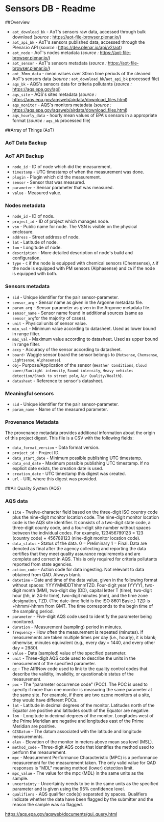 # Sensors DB - Readme

##Overview

* `aot_download_bk` - AoT's sensors raw data, accessed through bulk download (*source :* <https://aot-file-browser.plenar.io/>)
* `aot_api_bk` - AoT's sensors published data, accessed through the Plenar.io API (*source :* <https://dev.plenar.io/api/v2/aot>)
* `aot_node` - AoT's nodes metadata (*source :* <https://aot-file-browser.plenar.io/>)
* `aot_sensor` - AoT's sensors metadata (*source :* <https://aot-file-browser.plenar.io/>)
* `aot_30mn_data` - mean values over 30mn time periods of the cleaned AoT's sensors data (*source :* `aot_download_bk`/`aot_api_bk` processed file)
* `aqs_bk` - AQS's sensors data for criteria pollutants (*source :* <https://aqs.epa.gov/api>)
* `aqs_site` - AQS's sites metadata (*source :* <https://aqs.epa.gov/aqsweb/airdata/download_files.html>)
* `aqs_monitor` - AQS's monitors metadata (*source :* <https://aqs.epa.gov/aqsweb/airdata/download_files.html>)
* `aqs_hourly_data` - hourly mean values of EPA's sensors in a appropriate format (*source :* `aqs_bk` processed file)

##Array of Things (AoT)

### AoT Data Backup



### AoT API Backup
* `node_id` - ID of node which did the measurement.
* `timestamp` - UTC timestamp of when the measurement was done.
* `plugin` - Plugin which did the measurement.
* `sensor` - Sensor that was measured.
* `parameter` - Sensor parameter that was measured.
* `value` - Measured value.

### Nodes metadata
* `node_id` - ID of node.
* `project_id` - ID of project which manages node.
* `vsn` - Public name for node. The VSN is visible on the physical enclosure.
* `address` - Street address of node.
* `lat` - Latitude of node.
* `lon` - Longitude of node.
* `description` - More detailed description of node's build and configuration.
* `type` - `C` if the node is equipped with chemical sensors (Chemsense), `A` if the node is equipped with PM sensors (Alphasense) and `CA` if the node is equipped with both.

### Sensors metadata
* `sid` - Unique identifier for the pair sensor-parameter.
* `sensor_arg` - Sensor name as given in the Argonne metadata file.
* `param_arg` - Sensor parameter as given in the Argonne metadata file.
* `sensor_name` - Sensor name found in additional sources (same as `sensor_arg`for the majority of cases).
* `unit` - Physical units of sensor value.
* `min_val` - Minimum value according to datasheet. Used as lower bound in range filter.
* `max_val` - Maximum value according to datasheet. Used as upper bound in range filter.
* `accy` - Accuracy of the sensor according to datasheet.
* `board`- Waggle sensor board the sensor belongs to (`Metsense`, `Chemsense`, `Lightsense`, `Alphasense`).
* `obj`- Purpose/Application of the sensor (`Weather Conditions`, `Cloud cover/Sunlight intensity`, `Sound intensity`, `Heavy vehicles detection/Shock to street pole`, `Air Quality/Health`).
* `datasheet` - Reference to sensor's datasheet.

### Meaningful sensors
* `sid` - Unique identifier for the pair sensor-parameter.
* `param_name` - Name of the measured parameter.

### Provenance Metadata
The provenance metadata provides additional information about the origin of this
project digest. This file is a CSV with the following fields:

* `data_format_version` - Data format version.
* `project_id` - Project ID.
* `data_start_date` - Minimum possible publishing UTC timestamp.
* `data_end_date` - Maximum possible publishing UTC timestamp. If no explicit date exists, the creation date is used.
* `creation_date` - UTC timestamp this digest was created.
* `url` - URL where this digest was provided.

##Air Quality System (AQS)

### AQS data

* `site` - Twelve-character field based on the three-digit ISO country code plus the nine-digit monitor location code. The nine-digit monitor location code is the AQS site identifier. It consists of a two-digit state code, a three-digit county code, and a four-digit site number without spaces between the individual codes. For example, 123456789123 = 123 (country code) + 456789123 (nine-digit monitor location code). 
* `data_status` - Status of the data. 0 = Preliminary 1 = Final. Data are denoted as final after the agency collecting and reporting the data certifies that they meet quality assurance requirements and are complete and correct in AQS. This is only required for criteria pollutants reported from state agencies. 
* `action_code` - Action code for data ingesting. Not relevant to data obtained from QAD. Always blank. 
* `datetime` - Date and time of the data value, given in the following format without spaces: YYYYMMDDThhmmTZD. Four-digit year (YYYY), two-digit month (MM), two-digit day (DD), capital letter T (time), two-digit hour (hh, in 24-hr time), two-digit minutes (mm), and the time zone designation, TZD. (The date-time field is the ISO 8601 Basic.) TZD is +hhmm/-hhmm from GMT. The time corresponds to the begin time of the sampling period. 
* `parameter` - Five-digit AQS code used to identify the parameter being monitored. 
* `duration` - Measurement (sampling) period in minutes.
* `frequency` - How often the measurement is repeated (minutes). If measurements are taken multiple times per day (i.e., hourly), it is blank; otherwise, minutes equivalent (e.g., every day = 1440, and every other day = 2880). 
* `value` - Data (sampled) value of the specified parameter.
* `unit` - Three-digit AQS code used to describe the units in the measurement of the specified parameter. 
* `qc` - The AIRNow code used to link to the quality control codes that describe the validity, invalidity, or questionable status of the measurement. 
* `poc` - The "parameter occurrence code" (POC). The POC is used to specify if more than one monitor is measuring the same parameter at the same site. For example, if there are two ozone monitors at a site, they would have different POCs. 
* `lat` - Latitude in decimal degrees of the monitor. Latitudes north of the Equator are positive and latitudes south of the Equator are negative. 
* `lon` - Longitude in decimal degrees of the monitor. Longitudes west of the Prime Meridian are negative and longitudes east of the Prime Meridian are positive. 
* `GISDatum` - The datum associated with the latitude and longitude measurements. 
* `elev` - Elevation of the monitor in meters above mean sea level (MSL). 
* `method_code` - Three-digit AQS code that identifies the method used to perform the measurement. 
* `mpc` - Measurement Performance Characteristic (MPC) is a performance measurement for the measurement taken. The only valid value for QAD responses is "MDL" meaning method (lower) detection limit. 
* `mpc_value` - The value for the mpc (MDL) in the same units as the sample. 
* `uncertainty` - Uncertainty needs to be in the same units as the specified parameter and is given using the 95% confidence level. 
* `qualifiers` - AQS qualifier code(s) separated by spaces. Qualifiers indicate whether the data have been flagged by the submitter and the reason the sample was so flagged. 

<https://aqs.epa.gov/aqsweb/documents/gui_query.html>